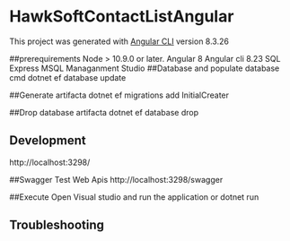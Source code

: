 # HawkSoftContactListAngular

This project was generated with [Angular CLI](https://github.com/angular/angular-cli) version 8.3.26

##prerequirements
Node > 10.9.0 or later.
Angular 8
Angular cli 8.23
SQL Express
MSQL Managanment Studio
##Database and populate database
cmd
dotnet ef database update 

##Generate artifacta
dotnet ef migrations add InitialCreater

##Drop database artifacta
dotnet ef database drop

## Development 

http://localhost:3298/

##Swagger Test Web Apis
http://localhost:3298/swagger


##Execute
Open Visual studio and run the application
or
dotnet run


## Troubleshooting



